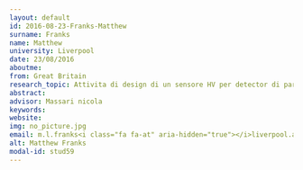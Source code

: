 ```yaml
---
layout: default 
id: 2016-08-23-Franks-Matthew
surname: Franks
name: Matthew
university: Liverpool
date: 23/08/2016
aboutme: 
from: Great Britain
research_topic: Attivita di design di un sensore HV per detector di particelle (Univ.Liverpool_Casse)
abstract: 
advisor: Massari nicola
keywords: 
website: 
img: no_picture.jpg
email: m.l.franks<i class="fa fa-at" aria-hidden="true"></i>liverpool.ac.uk
alt: Matthew Franks
modal-id: stud59
---
```

